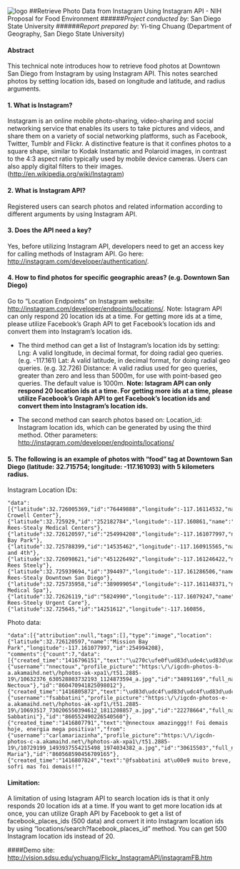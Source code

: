 ![logo](http://humandynamics.sdsu.edu/images/HDMA_Logo.png)
##Retrieve Photo Data from Instagram Using Instagram API - NIH Proposal for Food Environment
######*Project conducted by*: San Diego State University
######*Report prepared by*: Yi-ting Chuang (Department of Geography, San Diego State University)
#### Abstract
This technical note introduces how to retrieve food photos at Downtown San Diego from Instagram by using Instagram API. This notes searched photos by setting location ids, based on longitude and latitude, and radius arguments.

#### 1.	What is Instagram?
Instagram is an online mobile photo-sharing, video-sharing and social networking service that enables its users to take pictures and videos, and share them on a variety of social networking platforms, such as Facebook, Twitter, Tumblr and Flickr. A distinctive feature is that it confines photos to a square shape, similar to Kodak Instamatic and Polaroid images, in contrast to the 4:3 aspect ratio typically used by mobile device cameras. Users can also apply digital filters to their images. (http://en.wikipedia.org/wiki/Instagram)

#### 2.	What is Instagram API?
Registered users can search photos and related information according to different arguments by using Instagram API.

#### 3.	Does the API need a key?
Yes, before utilizing Instagram API, developers need to get an access key for calling methods of Instagram API. Go here: http://instagram.com/developer/authentication/.

#### 4.	How to find photos for specific geographic areas? (e.g. Downtown San Diego)
Go to “Location Endpoints” on Instagram website: http://instagram.com/developer/endpoints/locations/.
Note: Istagram API can only respond 20 location ids at a time. For getting more ids at a time, please utilize Facebook’s Graph API to get Facebook’s location ids and convert them into Instagram’s location ids.
- The third method can get a list of Instagram’s location ids by setting:
Lng: A valid longitude, in decimal format, for doing radial geo queries. (e.g. -117.161)
Lat: A valid latitude, in decimal format, for doing radial geo queries. (e.g. 32.726)
Distance: A valid radius used for geo queries, greater than zero and less than 5000m, for use with point-based geo queries. The default value is 1000m. **Note: Istagram API can only respond 20 location ids at a time. For getting more ids at a time, please utilize Facebook’s Graph API to get Facebook’s location ids and convert them into Instagram’s location ids.**

- The second method can search photos based on:
Location_id: Instagram location ids, which can be generated by using the third method. 
Other parameters: http://instagram.com/developer/endpoints/locations/

#### 5.	The following is an example of photos with **“food”** tag at **Downtown San Diego (latitude: 32.715754; longitude: -117.161093)** with **5 kilometers** radius.
Instagram Location IDs:
```
"data":[{"latitude":32.726005369,"id":"76449888","longitude":-117.16114532,"name":"Areta Crowell Center"},
{"latitude":32.725929,"id":"252182784","longitude":-117.160861,"name":"Sharp Rees-Stealy Medical Centers"},
{"latitude":32.726120597,"id":"254994208","longitude":-117.161077997,"name":"Mission Bay Park"},
{"latitude":32.725788399,"id":"14535462","longitude":-117.160915565,"name":"Hawthorn and 4th"},
{"latitude":32.726098621,"id":"451226492","longitude":-117.161246422,"name":"Sharp Rees Steely"},
{"latitude":32.725939694,"id":"394497","longitude":-117.161286506,"name":"Sharp Rees-Stealy Downtown San Diego"},
{"latitude":32.725735958,"id":"389099054","longitude":-117.161148371,"name":"Siti Medical Spa"},
{"latitude":32.72626119,"id":"5824990","longitude":-117.16079247,"name":"Sharp Rees-Steely Urgent Care"},
{"latitude":32.725645,"id":"14251612","longitude":-117.160856,
```
Photo data:
```
"data":[{"attribution":null,"tags":[],"type":"image","location":{"latitude":32.726120597,"name":"Mission Bay Park","longitude":-117.161077997,"id":254994208},
"comments":{"count":7,"data":[{"created_time":"1416796151","text":"\u270c\ufe0f\ud83d\ude4c\ud83d\udcaa\ud83d\udd1d","from":{"username":"nnectoux","profile_picture":"https:\/\/igcdn-photos-b-a.akamaihd.net\/hphotos-ak-xpa1\/t51.2885-19\/10632376_630528803732193_1124873594_a.jpg","id":"34891169","full_name":"Nelson Nectoux"},"id":"860470941825098012"},
{"created_time":"1416805872","text":"\ud83d\udc4f\ud83d\udc4f\ud83d\udc4f","from":{"username":"fsabbatini","profile_picture":"https:\/\/igcdn-photos-e-a.akamaihd.net\/hphotos-ak-xpf1\/t51.2885-19\/10693517_730206550394612_1811208857_a.jpg","id":"22278664","full_name":"Freddy Sabbatini"},"id":"860552490226540560"},
{"created_time":"1416807791","text":"@nnectoux amazinggg!! Foi demais  hoje, energia mega positiva!","from":{"username":"carlamariazinha","profile_picture":"https:\/\/igcdn-photos-c-a.akamaihd.net\/hphotos-ak-xpa1\/t51.2885-19\/10729199_1493937554215498_1974034382_a.jpg","id":"30615503","full_name":"Carla Maria"},"id":"860568590456709165"},
{"created_time":"1416807824","text":"@fsabbatini at\u00e9 muito breve, sofri mas foi demais!!",
```
#### Limitation: 
 A limitation of using Istagram API to search location ids is that it only responds 20 location ids at a time. If you want to get more location ids at once, you can utilize Graph API by Facebook to get a list of facebook_places_ids (500 data) and convert it into Instagram location ids by using “locations/search?facebook_places_id” method. You can get 500 Instagram location ids instead of 20.

####Demo site: http://vision.sdsu.edu/ychuang/Flickr_InstagramAPI/instagramFB.htm
